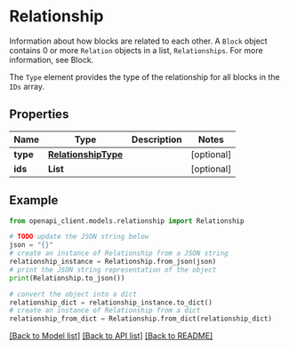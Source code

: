 # Relationship

<p>Information about how blocks are related to each other. A <code>Block</code> object contains 0 or more <code>Relation</code> objects in a list, <code>Relationships</code>. For more information, see <a>Block</a>.</p> <p>The <code>Type</code> element provides the type of the relationship for all blocks in the <code>IDs</code> array. </p>

## Properties

Name | Type | Description | Notes
------------ | ------------- | ------------- | -------------
**type** | [**RelationshipType**](RelationshipType.md) |  | [optional] 
**ids** | **List** |  | [optional] 

## Example

```python
from openapi_client.models.relationship import Relationship

# TODO update the JSON string below
json = "{}"
# create an instance of Relationship from a JSON string
relationship_instance = Relationship.from_json(json)
# print the JSON string representation of the object
print(Relationship.to_json())

# convert the object into a dict
relationship_dict = relationship_instance.to_dict()
# create an instance of Relationship from a dict
relationship_from_dict = Relationship.from_dict(relationship_dict)
```
[[Back to Model list]](../README.md#documentation-for-models) [[Back to API list]](../README.md#documentation-for-api-endpoints) [[Back to README]](../README.md)



